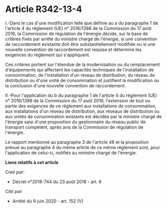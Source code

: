 # Article R342-13-4

I.-Dans le cas d'une modification telle que définie au a du paragraphe 1 de l'article 4 du règlement (UE) n° 2016/1388 de la
Commission du 17 août 2016, la Commission de régulation de l'énergie décide, sur la base de critères fixés par arrêté du
ministre chargé de l'énergie, si une convention de raccordement existante doit être substantiellement modifiée ou si une
nouvelle convention de raccordement est requise et détermine les exigences du règlement qui s'appliquent.

Ces critères portent sur l'étendue de la modernisation ou du remplacement d'équipements qui affectent les capacités
techniques de l'installation de consommation, de l'installation d'un réseau de distribution, du réseau de distribution ou
d'une unité de consommation et justifient la modification ou la conclusion d'une nouvelle convention de raccordement.

II.-Pour l'application du b du paragraphe 1 de l'article 4 du règlement (UE) n° 2016/1388 de la Commission du 17 août 2016,
l'extension de tout ou partie des exigences de ce règlement aux installations de consommation, aux installations d'un réseau
de distribution, aux réseaux de distribution ou aux unités de consommation existants est décidée par le ministre chargé de
l'énergie saisi d'une proposition du gestionnaire du réseau public de transport compétent, après avis de la Commission de
régulation de l'énergie.

Le rapport mentionné au paragraphe 3 de l'article 48 et la proposition prévue au paragraphe 4 du même article de ce même
règlement sont, pour l'application de celui-ci, notifiés au ministre chargé de l'énergie.

**Liens relatifs à cet article**

_Créé par_:

  - Décret n°2018-744 du 23 août 2018 - art. 6

_Cité par_:

  - Arrêté du 9 juin 2020 - art. 152 (V)
